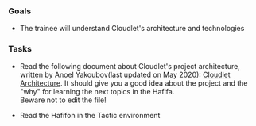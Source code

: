 ### Goals

- The trainee will understand Cloudlet's architecture and technologies

### Tasks

- Read the following document about Cloudlet's project architecture, written by Anoel Yakoubov(last updated on May 2020): [Cloudlet Architecture](https://docs.google.com/document/d/1WJKDShR6TAXVY2iECf-cmcDKt461ZomBzJPPRicmETw/edit?usp=sharing). It should give you a good idea about the project and the "why" for learning the next topics in the Hafifa. 
<br /> Beware not to edit the file!

- Read the Hafifon in the Tactic environment 
